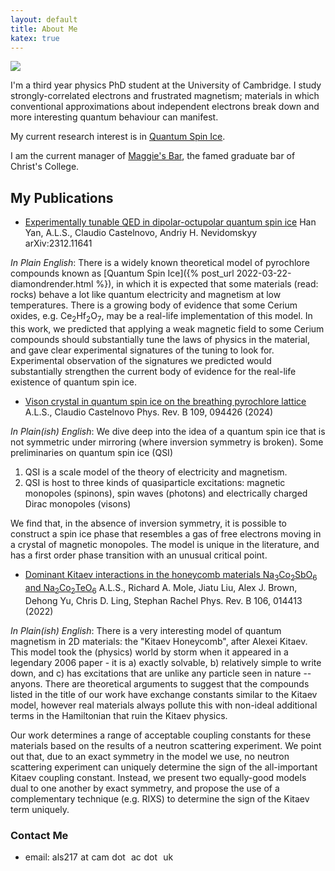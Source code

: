 ```yaml
---
layout: default
title: About Me
katex: true
---
```


<img class="profile-picture" src="{{site.baseurl}}/{{site.profile-picture}}">

I'm a third year physics PhD student at the University of Cambridge. I study strongly-correlated
electrons and frustrated magnetism; materials in which conventional approximations about
independent electrons break down and more interesting quantum behaviour can manifest.

My current research interest is in [Quantum Spin Ice]({{site.baseurl}}/2022-03-22-diamondrender/).

I am the current manager of <a href="https://www.christsmcr.co.uk/maggies-bar">Maggie's Bar</a>, 
the famed graduate bar of Christ's College.

## My Publications

- [Experimentally tunable QED in dipolar-octupolar quantum spin ice](https://arxiv.org/abs/2312.11641)
Han Yan, A.L.S., Claudio Castelnovo, Andriy H. Nevidomskyy
arXiv:2312.11641

_In Plain English_: 
There is a widely known theoretical model of pyrochlore compounds known as [Quantum Spin Ice]({% post_url 2022-03-22-diamondrender.html %}), in which it is expected that some materials (read: rocks) behave a lot like quantum electricity and magnetism at low temperatures. There is a growing body of evidence that some Cerium oxides, e.g. Ce$_2$Hf$_2$O$_7$, may be a real-life implementation of this model. In this work, we predicted that applying a weak magnetic field to some Cerium compounds should substantially tune the laws of physics in the material, and gave clear experimental signatures of the tuning to look for. Experimental observation of the signatures we predicted would substantially strengthen the current body of evidence for the real-life existence of quantum spin ice.

- [Vison crystal in quantum spin ice on the breathing pyrochlore lattice](https://arxiv.org/abs/2310.17076)
A.L.S., Claudio Castelnovo
Phys. Rev. B 109, 094426 (2024)

_In Plain(ish) English_: We dive deep into the idea of a quantum spin ice that is not symmetric under mirroring (where inversion symmetry is broken). Some preliminaries on quantum spin ice (QSI)
1. QSI is a scale model of the theory of electricity and magnetism.
2. QSI is host to three kinds of quasiparticle excitations: magnetic monopoles (spinons), spin waves (photons) and electrically charged Dirac monopoles (visons)

We find that, in the absence of inversion symmetry, it is possible to construct a spin ice phase that resembles a gas of free electrons moving in a crystal of magnetic monopoles. The model is unique in the literature, and has a first order phase transition with an unusual critical point. 

- [Dominant Kitaev interactions in the honeycomb materials Na<sub>3</sub>Co<sub>2</sub>SbO<sub>6</sub> and Na<sub>2</sub>Co<sub>2</sub>TeO<sub>6</sub>](https://arxiv.org/abs/2112.12254)
A.L.S., Richard A. Mole, Jiatu Liu, Alex J. Brown, Dehong Yu, Chris D. Ling, Stephan Rachel
Phys. Rev. B 106, 014413 (2022)

_In Plain(ish) English_: There is a very interesting model of quantum magnetism in 2D materials: the "Kitaev Honeycomb", after Alexei Kitaev. This model took the (physics) world by storm when it appeared in a legendary 2006 paper - it is a) exactly solvable, b) relatively simple to write down, and c) has excitations that are unlike any particle seen in nature -- anyons. There are theoretical arguments to suggest that the compounds listed in the title of our work have exchange constants similar to the Kitaev model, however real materials always pollute this with non-ideal additional terms in the Hamiltonian that ruin the Kitaev physics.

Our work determines a range of acceptable coupling constants for these materials based on the results of a neutron scattering experiment. We point out that, due to an exact symmetry in the model we use, no neutron scattering experiment can uniquely determine the sign of the all-important Kitaev coupling constant. Instead, we present two equally-good models dual to one another by exact symmetry, and propose the use of a complementary technique (e.g. RIXS) to determine the sign of the Kitaev term uniquely. 

### Contact Me

- email: als2‍17 at cam do‍t ac dot u‍k


